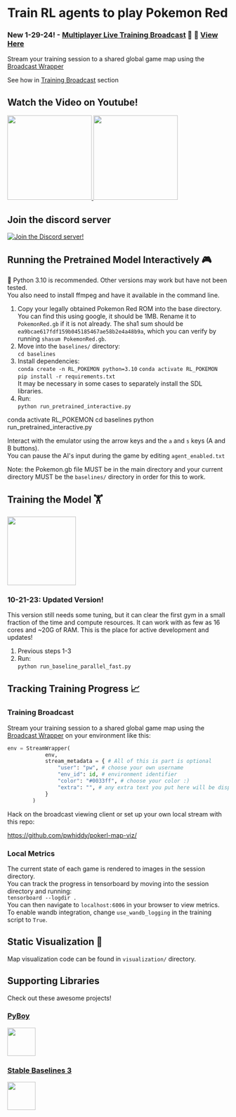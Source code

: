 # Train RL agents to play Pokemon Red

### New 1-29-24! - [Multiplayer Live Training Broadcast](https://github.com/pwhiddy/pokerl-map-viz/)  🎦 🔴 [View Here](https://pwhiddy.github.io/pokerl-map-viz/)
Stream your training session to a shared global game map using the [Broadcast Wrapper](/baselines/stream_agent_wrapper.py)  

See how in [Training Broadcast](#training-broadcast) section
  
## Watch the Video on Youtube! 

<p float="left">
  <a href="https://youtu.be/DcYLT37ImBY">
    <img src="/assets/youtube.jpg?raw=true" height="192">
  </a>
  <a href="https://youtu.be/DcYLT37ImBY">
    <img src="/assets/poke_map.gif?raw=true" height="192">
  </a>
</p>

## Join the discord server
[![Join the Discord server!](https://invidget.switchblade.xyz/RvadteZk4G)](http://discord.gg/RvadteZk4G)
  
## Running the Pretrained Model Interactively 🎮  
🐍 Python 3.10 is recommended. Other versions may work but have not been tested.   
You also need to install ffmpeg and have it available in the command line.

1. Copy your legally obtained Pokemon Red ROM into the base directory. You can find this using google, it should be 1MB. Rename it to `PokemonRed.gb` if it is not already. The sha1 sum should be `ea9bcae617fdf159b045185467ae58b2e4a48b9a`, which you can verify by running `shasum PokemonRed.gb`. 
2. Move into the `baselines/` directory:  
 ```cd baselines```  
3. Install dependencies:  
```conda create -n RL_POKEMON python=3.10```
```conda activate RL_POKEMON```
```pip install -r requirements.txt```  
It may be necessary in some cases to separately install the SDL libraries.  
4. Run:  
```python run_pretrained_interactive.py```



conda activate RL_POKEMON
cd baselines
python run_pretrained_interactive.py

  
Interact with the emulator using the arrow keys and the `a` and `s` keys (A and B buttons).  
You can pause the AI's input during the game by editing `agent_enabled.txt`

Note: the Pokemon.gb file MUST be in the main directory and your current directory MUST be the `baselines/` directory in order for this to work.

## Training the Model 🏋️ 

<img src="/assets/grid.png?raw=true" height="156">

### 10-21-23: Updated Version! 

This version still needs some tuning, but it can clear the first gym in a small fraction of the time and compute resources. It can work with as few as 16 cores and ~20G of RAM. This is the place for active development and updates! 

1. Previous steps 1-3
2. Run:  
```python run_baseline_parallel_fast.py```

## Tracking Training Progress 📈

### Training Broadcast
Stream your training session to a shared global game map using the [Broadcast Wrapper](/baselines/stream_agent_wrapper.py) on your environment like this:
```python
env = StreamWrapper(
            env, 
            stream_metadata = { # All of this is part is optional
                "user": "pw", # choose your own username
                "env_id": id, # environment identifier
                "color": "#0033ff", # choose your color :)
                "extra": "", # any extra text you put here will be displayed
            }
        )
```

Hack on the broadcast viewing client or set up your own local stream with this repo:  
  
https://github.com/pwhiddy/pokerl-map-viz/

### Local Metrics
The current state of each game is rendered to images in the session directory.   
You can track the progress in tensorboard by moving into the session directory and running:  
```tensorboard --logdir .```  
You can then navigate to `localhost:6006` in your browser to view metrics.  
To enable wandb integration, change `use_wandb_logging` in the training script to `True`.

## Static Visualization 🐜
Map visualization code can be found in `visualization/` directory.

## Supporting Libraries
Check out these awesome projects!
### [PyBoy](https://github.com/Baekalfen/PyBoy)
<a href="https://github.com/Baekalfen/PyBoy">
  <img src="/assets/pyboy.svg" height="64">
</a>

### [Stable Baselines 3](https://github.com/DLR-RM/stable-baselines3)
<a href="https://github.com/DLR-RM/stable-baselines3">
  <img src="/assets/sblogo.png" height="64">
</a>
